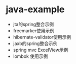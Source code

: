 # java-example

* jta的spring整合示例
* freemarker使用示例
* hibernate-validator使用示例
* jaxb的spring整合示例
* spring mvc ExcelView示例
* lombok 使用示例
